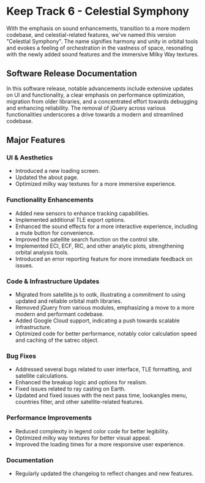 # Keep Track 6 - Celestial Symphony

With the emphasis on sound enhancements, transition to a more modern codebase, and celestial-related features, we've named this version "Celestial Symphony". The name signifies harmony and unity in orbital tools and evokes a feeling of orchestration in the vastness of space, resonating with the newly added sound features and the immersive Milky Way textures.

## Software Release Documentation

In this software release, notable advancements include extensive updates on UI and functionality, a clear emphasis on performance optimization, migration from older libraries, and a concentrated effort towards debugging and enhancing reliability. The removal of jQuery across various functionalities underscores a drive towards a modern and streamlined codebase.

## Major Features

### UI & Aesthetics

- Introduced a new loading screen.
- Updated the about page.
- Optimized milky way textures for a more immersive experience.

### Functionality Enhancements

- Added new sensors to enhance tracking capabilities.
- Implemented additional TLE export options.
- Enhanced the sound effects for a more interactive experience, including a mute button for convenience.
- Improved the satellite search function on the control site.
- Implemented ECI, ECF, RIC, and other analytic plots, strengthening orbital analysis tools.
- Introduced an error reporting feature for more immediate feedback on issues.

### Code & Infrastructure Updates

- Migrated from satellite.js to ootk, illustrating a commitment to using updated and reliable orbital math libraries.
- Removed jQuery from various modules, emphasizing a move to a more modern and performant codebase.
- Added Google Cloud support, indicating a push towards scalable infrastructure.
- Optimized code for better performance, notably color calculation speed and caching of the satrec object.

### Bug Fixes

- Addressed several bugs related to user interface, TLE formatting, and satellite calculations.
- Enhanced the breakup logic and options for realism.
- Fixed issues related to ray casting on Earth.
- Updated and fixed issues with the next pass time, lookangles menu, countries filter, and other satellite-related features.

### Performance Improvements

- Reduced complexity in legend color code for better legibility.
- Optimized milky way textures for better visual appeal.
- Improved the loading times for a more responsive user experience.

### Documentation

- Regularly updated the changelog to reflect changes and new features.
